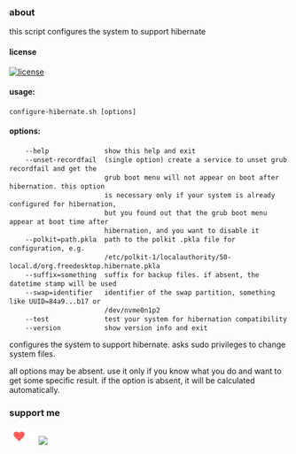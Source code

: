 ### about
this script configures the system to support hibernate

#### license  
[![license](https://img.shields.io/github/license/almaceleste/configure-hibernate.svg?longCache=true)](https://github.com/almaceleste/configure-hibernate/blob/master/LICENSE)

<!-- #### wiki -->

#### usage:
```
configure-hibernate.sh [options]
```
#### options:  
```
    --help              show this help and exit
    --unset-recordfail  (single option) create a service to unset grub recordfail and get the 
                        grub boot menu will not appear on boot after hibernation. this option 
                        is necessary only if your system is already configured for hibernation, 
                        but you found out that the grub boot menu appear at boot time after 
                        hibernation, and you want to disable it
    --polkit=path.pkla  path to the polkit .pkla file for configuration, e.g. 
                        /etc/polkit-1/localauthority/50-local.d/org.freedesktop.hibernate.pkla
    --suffix=something  suffix for backup files. if absent, the datetime stamp will be used
    --swap=identifier   identifier of the swap partition, something like UUID=84a9...b17 or 
                        /dev/nvme0n1p2
    --test              test your system for hibernation compatibility
    --version           show version info and exit
```

configures the system to support hibernate. asks sudo privileges to change system files.

all options may be absent. use it only if you know what you do and want to get some specific 
result. if the option is absent, it will be calculated automatically.  

### support me
<!-- [![Beerpay](https://beerpay.io/almaceleste/configure-hibernate/badge.svg?style=beer)](https://beerpay.io/almaceleste/configure-hibernate) [![Beerpay](https://beerpay.io/almaceleste/configure-hibernate/make-wish.svg?style=flat)](https://beerpay.io/almaceleste/configure-hibernate?focus=wish) -->
[![Ko-fi](/assets/img/Ko-fi_logo_transparent.png)](https://ko-fi.com/almaceleste "bye me cofee")
[![](https://img.shields.io/badge/Paypal-donate_me-blue.svg?longCache=true&logo=paypal)](https://www.paypal.me/almaceleste "paypal | donate me") 
